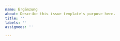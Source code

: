 ```yaml
---
name: Ergänzung
about: Describe this issue template's purpose here.
title: ''
labels: ''
assignees: ''

---
```



